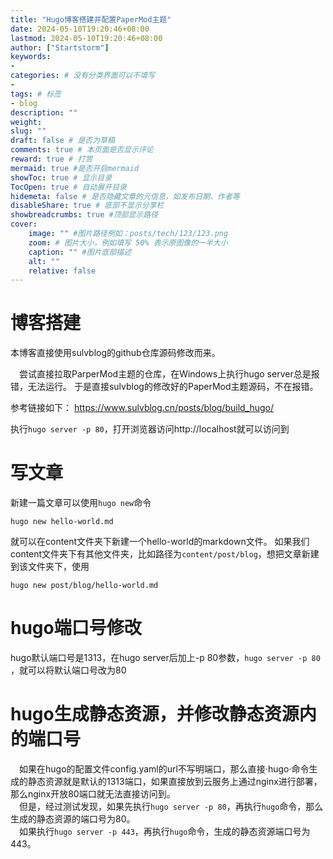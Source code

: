 ```yaml
---
title: "Hugo博客搭建并配置PaperMod主题"
date: 2024-05-10T19:20:46+08:00
lastmod: 2024-05-10T19:20:46+08:00
author: ["Startstorm"]
keywords: 
- 
categories: # 没有分类界面可以不填写
- 
tags: # 标签
- blog
description: ""
weight:
slug: ""
draft: false # 是否为草稿
comments: true # 本页面是否显示评论
reward: true # 打赏
mermaid: true #是否开启mermaid
showToc: true # 显示目录
TocOpen: true # 自动展开目录
hidemeta: false # 是否隐藏文章的元信息，如发布日期、作者等
disableShare: true # 底部不显示分享栏
showbreadcrumbs: true #顶部显示路径
cover:
    image: "" #图片路径例如：posts/tech/123/123.png
    zoom: # 图片大小，例如填写 50% 表示原图像的一半大小
    caption: "" #图片底部描述
    alt: ""
    relative: false
---
```

# 博客搭建

本博客直接使用sulvblog的github仓库源码修改而来。

&ensp;&ensp;尝试直接拉取ParperMod主题的仓库，在Windows上执行hugo server总是报错，无法运行。
于是直接sulvblog的修改好的PaperMod主题源码，不在报错。

参考链接如下：
https://www.sulvblog.cn/posts/blog/build_hugo/

执行`hugo server -p 80`，打开浏览器访问http://localhost就可以访问到

# 写文章

新建一篇文章可以使用`hugo new`命令
``` shell
hugo new hello-world.md
```
就可以在content文件夹下新建一个hello-world的markdown文件。
如果我们content文件夹下有其他文件夹，比如路径为`content/post/blog`，想把文章新建到该文件夹下，使用
``` shell
hugo new post/blog/hello-world.md
```

# hugo端口号修改

hugo默认端口号是1313，在hugo server后加上-p 80参数，`hugo server -p 80` ，就可以将默认端口号改为80

# hugo生成静态资源，并修改静态资源内的端口号

&ensp;&ensp;如果在hugo的配置文件config.yaml的url不写明端口，那么直接·hugo·命令生成的静态资源就是默认的1313端口，如果直接放到云服务上通过nginx进行部署，那么nginx开放80端口就无法直接访问到。<br />
&ensp;&ensp;但是，经过测试发现，如果先执行`hugo server -p 80`，再执行`hugo`命令，那么生成的静态资源的端口号为80。<br />
&ensp;&ensp;如果执行`hugo server -p 443`，再执行`hugo`命令，生成的静态资源端口号为443。






